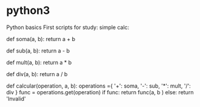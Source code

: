 # python3
Python basics
First scripts for study:
simple calc:

def soma(a, b):
    return a + b

def sub(a, b):
    return a - b

def mult(a, b):
    return a * b

def div(a, b):
    return a / b

def calcular(operation, a, b):
    operations ={
        '+': soma,
        '-': sub,
        '*': mult,
        '/': div
    }
    func = operations.get(operation)
    if func:
        return func(a, b )
    else:
        return 'Invalid'

    

